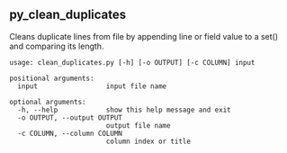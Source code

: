 py_clean_duplicates
---

Cleans duplicate lines from file by appending line
or field value to a set() and comparing its length.

```
usage: clean_duplicates.py [-h] [-o OUTPUT] [-c COLUMN] input

positional arguments:
  input                 input file name

optional arguments:
  -h, --help            show this help message and exit
  -o OUTPUT, --output OUTPUT
                        output file name
  -c COLUMN, --column COLUMN
                        column index or title
```
